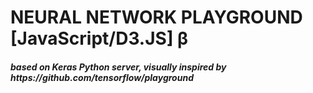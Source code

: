<h1>NEURAL NETWORK PLAYGROUND [JavaScript/D3.JS] β</h1>
<h4><i>based on Keras Python server, visually inspired by https://github.com/tensorflow/playground</i><h4><br><br>

